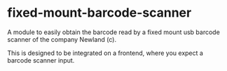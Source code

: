 # fixed-mount-barcode-scanner

A module to easily obtain the barcode read by a fixed mount usb barcode scanner of the company Newland (c).

This is designed to be integrated on a frontend, where you expect a barcode scanner input.
